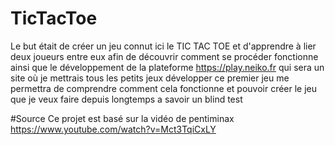 # TicTacToe
Le but était de créer un jeu connut ici le TIC TAC TOE et d'apprendre à lier deux joueurs entre eux afin de découvrir comment se procéder fonctionne ainsi que le développement de la plateforme https://play.neiko.fr qui sera un site où je mettrais tous les petits jeux développer ce premier jeu me permettra de comprendre comment cela fonctionne et pouvoir créer le jeu que je veux faire depuis longtemps a savoir un blind test

#Source
Ce projet est basé sur la vidéo de pentiminax https://www.youtube.com/watch?v=Mct3TqiCxLY
